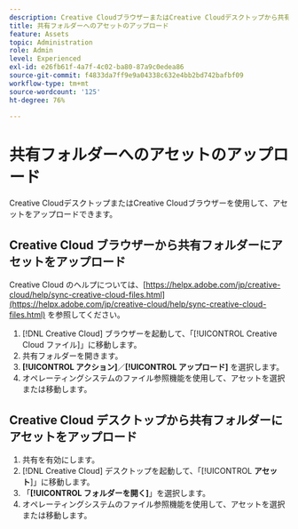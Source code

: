 ```yaml
---
description: Creative CloudブラウザーまたはCreative Cloudデスクトップから共有フォルダーにアセットをアップロードします。
title: 共有フォルダーへのアセットのアップロード
feature: Assets
topic: Administration
role: Admin
level: Experienced
exl-id: e26fb61f-4a7f-4c02-ba80-87a9c0edea86
source-git-commit: f4833da7ff9e9a04338c632e4bb2bd742bafbf09
workflow-type: tm+mt
source-wordcount: '125'
ht-degree: 76%

---
```


# 共有フォルダーへのアセットのアップロード

Creative CloudデスクトップまたはCreative Cloudブラウザーを使用して、アセットをアップロードできます。

## Creative Cloud ブラウザーから共有フォルダーにアセットをアップロード

Creative Cloud のヘルプについては、[https://helpx.adobe.com/jp/creative-cloud/help/sync-creative-cloud-files.html](https://helpx.adobe.com/jp/creative-cloud/help/sync-creative-cloud-files.html) を参照してください。

1. [!DNL Creative Cloud] ブラウザーを起動して、「[!UICONTROL Creative Cloud ファイル]」に移動します。
1. 共有フォルダーを開きます。
1. **[!UICONTROL アクション]**／**[!UICONTROL アップロード]** を選択します。
1. オペレーティングシステムのファイル参照機能を使用して、アセットを選択または移動します。

## Creative Cloud デスクトップから共有フォルダーにアセットをアップロード

1. 共有を有効にします。
1. [!DNL Creative Cloud] デスクトップを起動して、「[!UICONTROL **アセット**]」に移動します。
1. 「**[!UICONTROL フォルダーを開く]**」を選択します。
1. オペレーティングシステムのファイル参照機能を使用して、アセットを選択または移動します。
